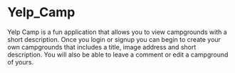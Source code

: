 # Yelp_Camp
Yelp Camp is a fun application that allows you to view campgrounds with a short description. Once you login or signup you can begin to create your own campgrounds that includes a title, image address and short description. You will also be able to leave a comment or edit a campground of yours.
